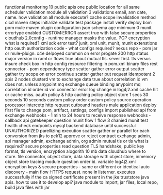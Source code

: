 functional monitoring 10 public apis one public location for all same scheduler
validation module all validation 3 validations email, ann date, name. how validation all module execute?
cache scope invalidation method
cicd maven steps initialize validate test package install verify deploy
bom pom mule maven plugin configuration
json schema age minimum 0
munit errortype enabled CUSTOM:ERROR assert true with false
secure properties cloudhub 2.0config - runtime manager masks the value.
PGP encryption what is required?
xml sdk error test? junit, xml unit, munit, munit extenstions
http oauth authorization code - what configs required?
nexus repo - pom jar or mule-pluign. c4e delpoyed common
on error progate 200 http status
major version in raml or flows
true about mutual tls. sever first. tls versus
insure check box in http config
resource filtering in pom.xml binary files
rest connector - pom dependency type
scatter gather error output
scatter gather try scope on error continue
scatter gather put request idempotent
2 apis 2 nodes clusterd vm to exchange data
true about correlation id vm does not, unless
anypoint mq exchange queue binding
anypoint mq correlation id order id
vm connector error log change in log4j2.xml
cache hit or cache miss. oauth policy & http caching policy
object store 1 secs 30 seconds 10 seconds
custom policy order
custom policy source operation processor intercetp http request outbound headers
mule application deploy first file to change pom, artifact, settings, configs
import published api from exchange
webhooks - 1 min to 24 hours to receive response
webhooks - callback api
gatekeeper question
munit flow 1 flow 3 chanied munit test
health check endpoints mysql backend database
until successful UNAUTHORIZED
parellizing execution scatter gather or parallel for each
conversion from jks to pck12
approve or reject contract exchange admin, api manager admin, exchange admin, org admin
mutual tls or tls what is required?
secure properties read question
TLS handshake, public key format, tls version, encryption alogorith
10 mb data cloudhub where to store. file connector, object store, data storage with object store, inmemory object store
tracing module question order id. variable log4j2.xml
encryption keys & secure properties - same or different or identical
auto discovery - main flow
HTTPS request. none in listerner. executes successfully if the ca signed certificate present in the jke truststore
java apis. how to use it to develop api? java module to import, jar files, local repo, build java files with jar